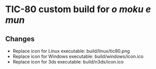 # TIC-80 custom build for *o moku e mun*

## Changes

- Replace icon for Linux executable: build/linux/tic80.png
- Replace icon for Windows executable: build/windows/icon.ico
- Replace icon for 3ds executable: build/n3ds/icon.ico